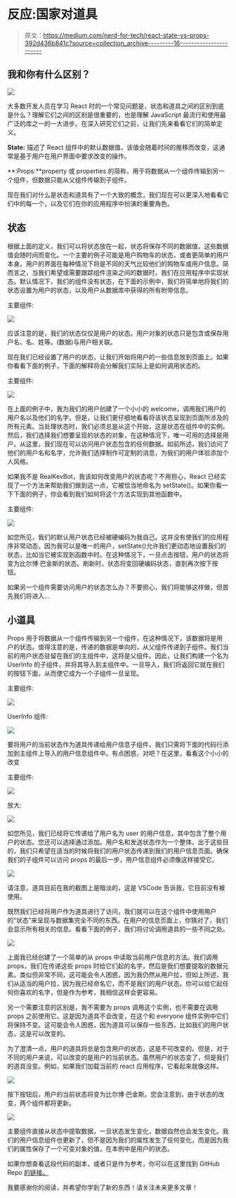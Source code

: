 # 反应:国家对道具

> 原文：<https://medium.com/nerd-for-tech/react-state-vs-props-392d436b841c?source=collection_archive---------16----------------------->

## 我和你有什么区别？

![](img/aaef5cb1fccdabfbd164eb5377c8bfe8.png)

大多数开发人员在学习 React 时的一个常见问题是，状态和道具之间的区别到底是什么？理解它们之间的区别是很重要的，也是理解 JavaScript 最流行和使用最广泛的库之一的一大进步。在深入研究它们之前，让我们先来看看它们的简单定义。

**State:** 描述了 React 组件中的默认数据值，该值会随着时间的推移而改变，这通常是基于用户在用户界面中要求改变的操作。

**:Props:**property 或 properties 的简称，用于将数据从一个组件传输到另一个组件，但数据只能从父组件传输到子组件。

现在我们对什么是状态和道具有了一个大致的概念，我们现在可以更深入地看看它们中的每一个，以及它们在你的应用程序中扮演的重要角色。

## 状态

根据上面的定义，我们可以将状态放在一起，状态将保存不同的数据值，这些数据值会随时间而变化。一个主要的例子可能是用户购物车的状态，或者更简单的用户本身。用户的界面在每种情况下将是不同的天气比较他们的购物车或用户信息。简而言之，当我们希望或需要跟踪组件渲染之间的数据时，我们在应用程序中实现状态。默认情况下，我们的组件没有状态，在下面的示例中，我们将简单地将我们的状态设置为用户的状态，以及用户从数据库中获得的所有附带信息。

主要组件:

![](img/9027f04d580897ecc0e1eea08544f5d6.png)

应该注意的是，我们的状态仅仅是用户的状态。用户对象的状态只是包含或保存用户名、名、姓等。(数据)与用户相关联。

现在我们已经设置了用户的状态，让我们开始将用户的一些信息放到页面上。如果你看看下面的例子，下面的解释将会分解我们实际上是如何调用状态的。

主要组件:

![](img/75f84c5e95ebb61ab93ad6b0f0117467.png)

在上面的例子中，我为我们的用户创建了一个小小的 welcome，调用我们用户的用户名以及他们的名字。但是，让我们更仔细地看看将该状态呈现到页面所涉及的所有元素。当处理状态时，我们必须总是从这个开始，这是状态在组件中的实例。然后，我们选择我们想要呈现的状态的对象，在这种情况下，唯一可用的选择是用户。从这里，我们现在可以访问用户状态包含的任何数据。如前所述，我们访问了他们的用户名和名字，允许我们选择制作可定制的消息，为我们的用户体验添加个人风格。

如果我不是 RealKevBot，我该如何改变用户的状态呢？不用担心，React 已经实现了一个方法来帮助我们做到这一点，它被恰当地命名为 setState()。如果你看一下下面的例子，你会看到我们如何将这个方法实现到其他函数中。

主要组件:

![](img/1d40046fcef2fb455e1fd6a3eacbca98.png)

如您所见，我们的默认用户状态已经被硬编码为我自己。这并没有使我们的应用程序非常动态，因为我可以是唯一的用户，setState()允许我们更动态地设置我们的状态，比如当它被实现到函数中时。在这种情况下，一旦点击按钮，用户的状态将变为比尔博·巴金斯的状态。刷新时，状态将变回硬编码状态，直到再次按下按钮。

如果另一个组件需要访问用户的状态怎么办？不要担心，我们将能够这样做，但首先我们将进入…

## 小道具

Props 用于将数据从一个组件传输到另一个组件，在这种情况下，该数据将是用户的状态。值得注意的是，传递的数据是单向的，从父组件传递到子组件。我们当前的用户状态驻留在我们的主组件中，这将是父组件。因此，让我们构建一个名为 UserInfo 的子组件，并将其导入到主组件中。一旦导入，我们将返回它就在我们的按钮下面，从而使它成为一个子组件一旦呈现。

主要组件:

![](img/e0cea2a7415e3d66611ab804bf4f91dc.png)

UserInfo 组件:

![](img/67b260ce815727631d2bc21686ee6479.png)

要将用户的当前状态作为道具传递给用户信息子组件，我们只需将下面的代码行添加到主组件上导入的用户信息组件中。有点困惑，对吧？在这里，看看这个小小的改变

主要组件:

![](img/4938ecc052bc4d73b494f2d935385d26.png)

放大:

![](img/b330216ba4d5126671b5a58bb1328d9f.png)

如您所见，我们已经将它传递给了用户名为 user 的用户信息，其中包含了整个用户的状态。您还可以选择通过添加。用户名和发送状态作为一个整体。出于这些目的，我们只希望在适当的时候将我们的用户状态传递到我们的用户信息页面。确保我们的子组件可以访问 props 的最后一步，用户信息组件必须像这样接受它。

![](img/981d535e6e897b1066ad9188318920ab.png)

请注意，道具目前在我的截图上是暗淡的，这是 VSCode 告诉我，它目前没有被使用。

既然我们已经将用户作为道具进行了访问，我们就可以在这个组件中使用用户的“状态”来呈现与数据集完全不同的东西。在用户的信息页面上，你猜对了，我们会显示所有相关的信息。看看下面的例子，我们将讨论调用道具的一些不同之处。

![](img/ebb2b92f80b7a774b01a3f26b9cc04e3.png)

上面我已经创建了一个简单的从 props 中读取当前用户信息的方法。我们调用 props，我们在传递这些 props 时给它们起的名字，然后是我们想要提取的数据元素。类似但非常不同，这可能会令人困惑，因为我仍然从用户拉，但如上所述，我们从适当的用户拉，因为我已经命名它，而不是我们的用户状态。你可以给它起任何你喜欢的名字，但是作为参考，我相信这样会更容易。

另一个需要注意的区别是，我不需要为 props 调用这个实例，也不需要在调用 props 之前使用它。这是因为道具不会改变，在这个和 everyone 组件实例中它们将保持不变。这可能会令人困惑，因为道具可以保存一些东西，比如我们的用户状态，这是可以改变的。

为了澄清一点，用户的道具将总是包含用户的状态，这是不可改变的。但是，对于不同的用户来说，可以改变的是用户的当前状态。虽然用户的状态变了，但是我们的道具没变。例如，如果我们加载当前的 react 应用程序，它看起来就像这样。

![](img/3106cffe88ee91278fc42b66e1cd79e4.png)

按下按钮后，用户的当前状态将变为比尔博·巴金斯。您会注意到，由于状态的改变，两个组件都将更新。

![](img/7d1050e3dd16f78d5b11b511ce686133.png)

主要组件直接从状态中提取数据，一旦状态发生变化，数据自然也会发生变化。我们的用户信息组件也更新了，但不是因为我们的属性发生了任何变化，而是因为我们的属性保存了一个可变对象的值，在本例中是用户的状态。

如果你想查看这段代码的副本，或者只是作为参考，你可以在这里找到 GitHub Repo [的链接。](https://github.com/TheRealKevBot/StateVsProps)

我要感谢你的阅读，并希望你学到了新的东西！请关注未来更多文章！